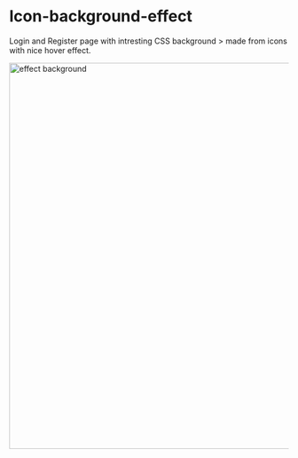 # Icon-background-effect
Login and Register page with intresting CSS background > made from icons with nice hover effect.

<img width="696" alt="effect background" src="https://user-images.githubusercontent.com/36802997/189942954-b0d7c131-94c3-45a5-b38f-3f7a0d0ebe17.png">
